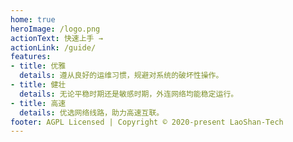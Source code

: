 ```yaml
---
home: true
heroImage: /logo.png
actionText: 快速上手 →
actionLink: /guide/
features:
- title: 优雅
  details: 遵从良好的运维习惯，规避对系统的破坏性操作。
- title: 健壮
  details: 无论平稳时期还是敏感时期，外连网络均能稳定运行。
- title: 高速
  details: 优选网络线路，助力高速互联。
footer: AGPL Licensed | Copyright © 2020-present LaoShan-Tech
---
```

